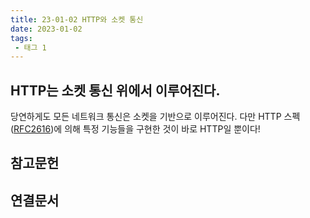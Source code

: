 ```yaml
---
title: 23-01-02 HTTP와 소켓 통신
date: 2023-01-02
tags:
 - 태그 1
---
```


## HTTP는 소켓 통신 위에서 이루어진다.

당연하게도 모든 네트워크 통신은 소켓을 기반으로 이루어진다. 다만 HTTP 스펙([RFC2616](https://www.rfc-editor.org/rfc/rfc2616))에 의해 특정 기능들을 구현한 것이 바로 HTTP일 뿐이다!





## 참고문헌


## 연결문서

